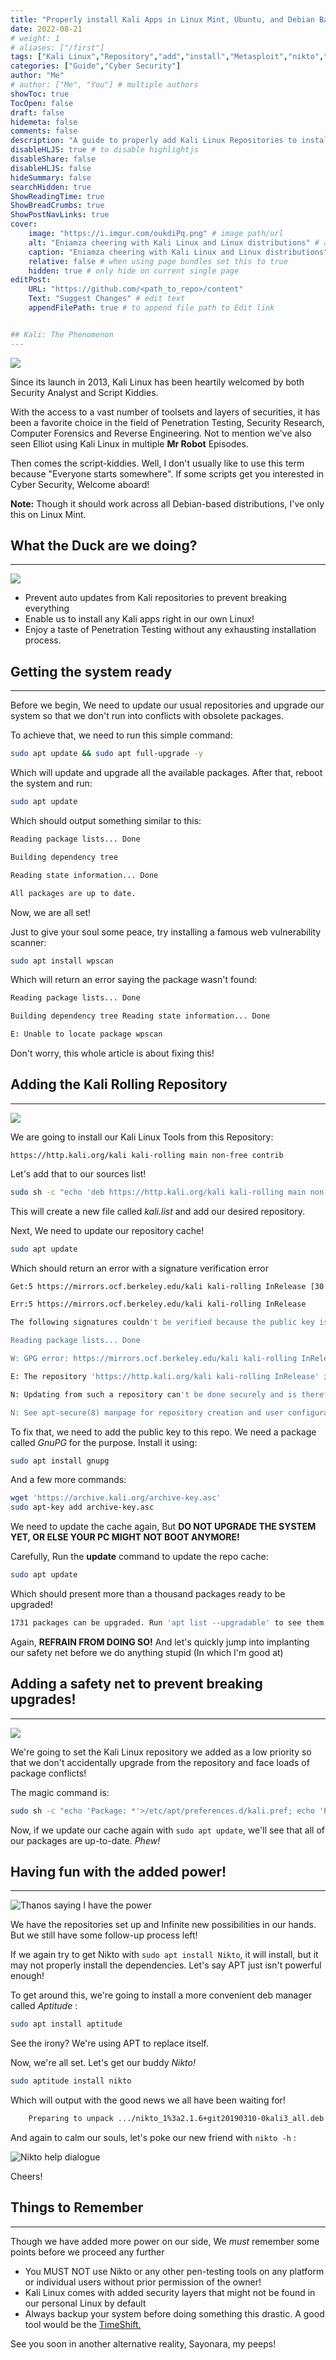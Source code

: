 ```yaml
---
title: "Properly install Kali Apps in Linux Mint, Ubuntu, and Debian Based Distributions!"
date: 2022-08-21
# weight: 1
# aliases: ["/first"]
tags: ["Kali Linux","Repository","add","install","Metasploit","nikto","nmap","nethunter"]
categories: ["Guide","Cyber Security"]
author: "Me"
# author: ["Me", "You"] # multiple authors
showToc: true
TocOpen: false
draft: false
hidemeta: false
comments: false
description: "A guide to properly add Kali Linux Repositories to install Kali Apps without facing any breaking changes"
disableHLJS: true # to disable highlightjs
disableShare: false
disableHLJS: false
hideSummary: false
searchHidden: true
ShowReadingTime: true
ShowBreadCrumbs: true
ShowPostNavLinks: true
cover:
    image: "https://i.imgur.com/oukdiPq.png" # image path/url
    alt: "Eniamza cheering with Kali Linux and Linux distributions" # alt text
    caption: "Eniamza cheering with Kali Linux and Linux distributions" # display caption under cover
    relative: false # when using page bundles set this to true
    hidden: true # only hide on current single page
editPost:
    URL: "https://github.com/<path_to_repo>/content"
    Text: "Suggest Changes" # edit text
    appendFilePath: true # to append file path to Edit link


## Kali: The Phenomenon
---
```


![](https://c.tenor.com/73bhaYAl0moAAAAC/yes-oh.gif)

Since its launch in 2013, Kali Linux has been heartily welcomed by both Security Analyst and Script Kiddies.

With the access to a vast number of toolsets and layers of securities, it has been a favorite choice in the field of Penetration Testing, Security Research, Computer Forensics and Reverse Engineering. Not to mention we've also seen Elliot using Kali Linux in multiple **Mr Robot** Episodes.

Then comes the script-kiddies. Well, I don't usually like to use this term because "Everyone starts somewhere". If some scripts get you interested in Cyber Security, Welcome aboard!

**Note:** Though it should work across all Debian-based distributions, I've only this on Linux Mint.

## What the Duck are we doing?
---
![](https://c.tenor.com/wRKppcFJEe8AAAAC/ducks.gif)
- Prevent auto updates from Kali repositories to prevent breaking everything
- Enable us to install any Kali apps right in our own Linux!
- Enjoy a taste of Penetration Testing without any exhausting installation process.

## Getting the system ready
---

Before we begin, We need to update our usual repositories and upgrade our system so that we don't run into conflicts with obsolete packages.

To achieve that, we need to run this simple command:

```BASH
sudo apt update && sudo apt full-upgrade -y
```

Which will update and upgrade all the available packages. After that, reboot the system and run:

```BASH
sudo apt update
```

Which should output something similar to this:

```Bash
Reading package lists... Done

Building dependency tree  

Reading state information... Done

All packages are up to date.
```

Now, we are all set!

Just to give your soul some peace, try installing a famous web vulnerability scanner:

```BASH
sudo apt install wpscan
```

Which will return an error saying the package wasn't found:

```Bash
Reading package lists... Done 

Building dependency tree Reading state information... Done

E: Unable to locate package wpscan
```

Don't worry, this whole article is about fixing this!

## Adding the Kali Rolling Repository

---

![](https://c.tenor.com/lBp_H83I7AEAAAAC/morpheus-matrix-fight.gif)

We are going to install our Kali Linux Tools from this Repository:

`https://http.kali.org/kali kali-rolling main non-free contrib`

Let's add that to our sources list!

```Bash
sudo sh -c "echo 'deb https://http.kali.org/kali kali-rolling main non-free contrib' > /etc/apt/sources.list.d/kali.list"
```

This will create a new file called *kali.list* and add our desired repository.

Next, We need to update our repository cache!

```Bash
sudo apt update
```

Which should return an error with a signature verification error

```bash
Get:5 https://mirrors.ocf.berkeley.edu/kali kali-rolling InRelease [30.5 kB]

Err:5 https://mirrors.ocf.berkeley.edu/kali kali-rolling InRelease

The following signatures couldn't be verified because the public key is not available: NO_PUBKEY ED444FF07D8D0BF6

Reading package lists... Done

W: GPG error: https://mirrors.ocf.berkeley.edu/kali kali-rolling InRelease: The following signatures couldn't be verified because the public key is not available: NO_PUBKEY ED444FF07D8D0BF6

E: The repository 'https://http.kali.org/kali kali-rolling InRelease' is not signed.

N: Updating from such a repository can't be done securely and is therefore disabled by default.

N: See apt-secure(8) manpage for repository creation and user configuration details.
```

To fix that, we need to add the public key to this repo. We need a package called *GnuPG* for the purpose. Install it using:

```Bash
sudo apt install gnupg
```

And a few more commands:

```bash
wget 'https://archive.kali.org/archive-key.asc'
sudo apt-key add archive-key.asc
```

We need to update the cache again, But **DO NOT UPGRADE THE SYSTEM YET, OR ELSE YOUR PC MIGHT NOT BOOT ANYMORE!**

Carefully, Run the **update** command to update the repo cache:

```bash
sudo apt update
```

Which should present more than a thousand packages ready to be upgraded!

```bash
1731 packages can be upgraded. Run 'apt list --upgradable' to see them
```

Again, **REFRAIN FROM DOING SO!** And let's quickly jump into implanting our safety net before we do anything stupid (In which I'm good at)

## Adding a safety net to prevent breaking upgrades!

---
![](https://c.tenor.com/w_wba2G4ipUAAAAC/stay-safe-safety.gif)

We're going to set the Kali Linux repository we added as a low priority so that we don't accidentally upgrade from the repository and face loads of package conflicts!

The magic command is:

```bash
sudo sh -c "echo 'Package: *'>/etc/apt/preferences.d/kali.pref; echo 'Pin: release a=kali-rolling'>>/etc/apt/preferences.d/kali.pref; echo 'Pin-Priority: 50'>>/etc/apt/preferences.d/kali.pref"
```

Now, if we update our cache again with `sudo apt update`, we'll see that all of our packages are up-to-date. *Phew!*

## Having fun with the added power!
---

![Thanos saying I have the power](https://c.tenor.com/l1fTQixBIMoAAAAd/avengers-thanos.gif)

We have the repositories set up and Infinite new possibilities in our hands. But we still have some follow-up process left!

If we again try to get Nikto with `sudo apt install Nikto`, it will install, but it may not properly install the dependencies. Let's say APT just isn't powerful enough!

To get around this, we're going to install a more convenient deb manager called *Aptitude* :

```bash
sudo apt install aptitude
```

See the irony? We're using APT to replace itself.

Now, we're all set. Let's get our buddy *Nikto!*

```Bash
sudo aptitude install nikto
```

Which will output with the good news we all have been waiting for!

```bash
	Preparing to unpack .../nikto_1%3a2.1.6+git20190310-0kali3_all.deb ...                                                 Unpacking nikto (1:2.1.6+git20190310-0kali3) ...                                                                       Setting up nikto (1:2.1.6+git20190310-0kali3) ... 
```


And again to calm our souls, let's poke our new friend with `nikto -h` :

![Nikto help dialogue](https://i.imgur.com/NYldq50.png)

Cheers!

## Things to Remember

---

Though we have added more power on our side, We *must* remember some points before we proceed any further

- You MUST NOT use Nikto or any other pen-testing tools on any platform or individual users without prior permission of the owner!
- Kali Linux comes with added security layers that might not be found in our personal Linux by default
- Always backup your system before doing something this drastic. A good tool would be the [TimeShift.](https://github.com/teejee2008/timeshift)

See you soon in another alternative reality, Sayonara, my peeps!